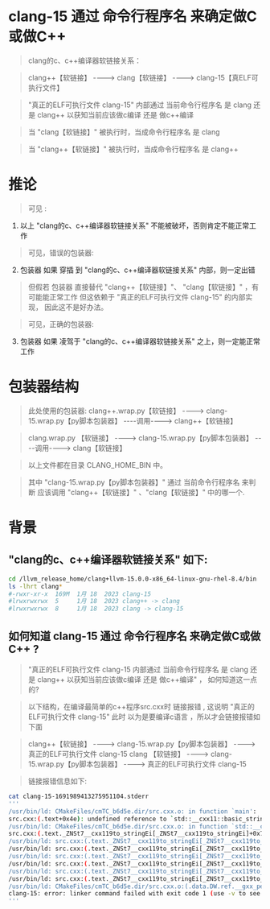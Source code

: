 
# clang-15 通过 命令行程序名 来确定做C或做C++

> clang的c、c++编译器软链接关系：

> clang++【软链接】 ----> clang【软链接】 ---->  clang-15【真ELF可执行文件】

> "真正的ELF可执行文件 clang-15" 内部通过 当前命令行程序名 是 clang 还是 clang++ 以获知当前应该做c编译 还是 做c++编译

> 当 "clang【软链接】" 被执行时，当成命令行程序名 是 clang

> 当 "clang++【软链接】" 被执行时，当成命令行程序名 是 clang++

# 推论
>可见 :

1. 以上 "clang的c、c++编译器软链接关系" 不能被破坏，否则肯定不能正常工作

> 可见，错误的包装器:

2. 包装器  如果   穿插 到 "clang的c、c++编译器软链接关系" 内部，则一定出错
> 但假若  包装器 直接替代 "clang++【软链接】"、 "clang【软链接】"  ，有可能能正常工作 但这依赖于  "真正的ELF可执行文件 clang-15" 的内部实现，
>  因此这不是好办法。

> 可见，正确的包装器:
3. 包装器  如果   凌驾于  "clang的c、c++编译器软链接关系" 之上，则一定能正常工作

# 包装器结构
> 此处使用的包装器:
> clang++.wrap.py【软链接】 ---->  clang-15.wrap.py【py脚本包装器】  ----调用----> clang++【软链接】

> clang.wrap.py  【软链接】 ---->  clang-15.wrap.py【py脚本包装器】  ----调用----> clang【软链接】

> 以上文件都在目录 CLANG_HOME_BIN 中。

> 其中 "clang-15.wrap.py【py脚本包装器】" 通过 当前命令行程序名 来判断 应该调用 "clang++【软链接】" 、"clang【软链接】" 中的哪一个.

# 背景
## "clang的c、c++编译器软链接关系" 如下:
```bash
cd /llvm_release_home/clang+llvm-15.0.0-x86_64-linux-gnu-rhel-8.4/bin
ls -lhrt clang*
#-rwxr-xr-x  169M  1月 18  2023 clang-15
#lrwxrwxrwx  5     1月 18  2023 clang++ -> clang
#lrwxrwxrwx  8     1月 18  2023 clang -> clang-15
```

## 如何知道 clang-15 通过 命令行程序名 来确定做C或做C++ ?
>    "真正的ELF可执行文件 clang-15 内部通过 当前命令行程序名 是 clang 还是 clang++ 以获知当前应该做c编译 还是 做c++编译"  ， 如何知道这一点的?

> 以下结构，在编译最简单的c++程序src.cxx时 链接报错  , 这说明 "真正的ELF可执行文件 clang-15" 此时 以为是要编译c语言  ，所以才会链接报错如下面 

> clang++【软链接】 ---->  clang-15.wrap.py【py脚本包装器】  ----> 真正的ELF可执行文件 clang-15
> clang  【软链接】 ---->  clang-15.wrap.py【py脚本包装器】  ----> 真正的ELF可执行文件 clang-15

> 链接报错信息如下:
```bash
cat clang-15-1691989413275951104.stderr
'''
/usr/bin/ld: CMakeFiles/cmTC_b6d5e.dir/src.cxx.o: in function `main':
src.cxx:(.text+0x4e): undefined reference to `std::__cxx11::basic_string<char, std::char_traits<char>, std::allocator<char> >::~basic_string()'
/usr/bin/ld: CMakeFiles/cmTC_b6d5e.dir/src.cxx.o: in function `std::__cxx11::to_string(int)':
src.cxx:(.text._ZNSt7__cxx119to_stringEi[_ZNSt7__cxx119to_stringEi]+0x7a): undefined reference to `std::allocator<char>::allocator()'
/usr/bin/ld: src.cxx:(.text._ZNSt7__cxx119to_stringEi[_ZNSt7__cxx119to_stringEi]+0x90): undefined reference to `std::__cxx11::basic_string<char, std::char_traits<char>, std::allocator<char> >::basic_string(unsigned long, char, std::allocator<char> const&)'
/usr/bin/ld: src.cxx:(.text._ZNSt7__cxx119to_stringEi[_ZNSt7__cxx119to_stringEi]+0x9e): undefined reference to `std::allocator<char>::~allocator()'
/usr/bin/ld: src.cxx:(.text._ZNSt7__cxx119to_stringEi[_ZNSt7__cxx119to_stringEi]+0xb0): undefined reference to `std::__cxx11::basic_string<char, std::char_traits<char>, std::allocator<char> >::operator[](unsigned long)'
/usr/bin/ld: src.cxx:(.text._ZNSt7__cxx119to_stringEi[_ZNSt7__cxx119to_stringEi]+0xf0): undefined reference to `std::allocator<char>::~allocator()'
/usr/bin/ld: src.cxx:(.text._ZNSt7__cxx119to_stringEi[_ZNSt7__cxx119to_stringEi]+0x10a): undefined reference to `std::__cxx11::basic_string<char, std::char_traits<char>, std::allocator<char> >::~basic_string()'
/usr/bin/ld: src.cxx:(.text._ZNSt7__cxx119to_stringEi[_ZNSt7__cxx119to_stringEi]+0x118): undefined reference to `std::__cxx11::basic_string<char, std::char_traits<char>, std::allocator<char> >::~basic_string()'
/usr/bin/ld: CMakeFiles/cmTC_b6d5e.dir/src.cxx.o:(.data.DW.ref.__gxx_personality_v0[DW.ref.__gxx_personality_v0]+0x0): undefined reference to `__gxx_personality_v0'
clang-15: error: linker command failed with exit code 1 (use -v to see invocation)
'''
```